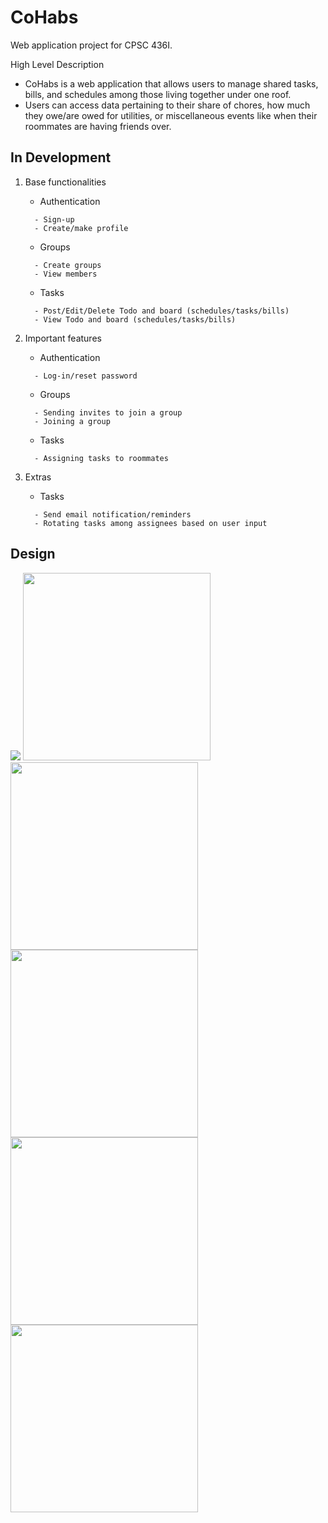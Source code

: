 # CoHabs

Web application project for CPSC 436I.

High Level Description
- CoHabs is a web application that allows users to manage shared tasks, bills, and schedules among those living together under one roof. 
- Users can access data pertaining to their share of chores, how much they owe/are owed for utilities, or miscellaneous events like when their roommates are having friends over.

## In Development 

1. Base functionalities
   - Authentication
   ```
     - Sign-up
     - Create/make profile
     ```
   - Groups
   ```
     - Create groups
     - View members
     ```
   - Tasks
   ```
     - Post/Edit/Delete Todo and board (schedules/tasks/bills)
     - View Todo and board (schedules/tasks/bills)
     ```
     
     
2. Important features 
   - Authentication
   ```
     - Log-in/reset password
     ```
   - Groups
   ```
     - Sending invites to join a group
     - Joining a group
     ```
   - Tasks
   ```
     - Assigning tasks to roommates
     ```

3. Extras
   - Tasks
   ```
     - Send email notification/reminders
     - Rotating tasks among assignees based on user input 
     ```
  
## Design

<img src = "images/prototype.gif">

<img src = "images/Login.png" height="300">
<img src = "images/Home.png" height="300">
<img src = "images/Cohabitants.png" height="300">
<img src = "images/Todo%20Dropdown.png" height="300">
<img src = "images/Board.png" height="300">
